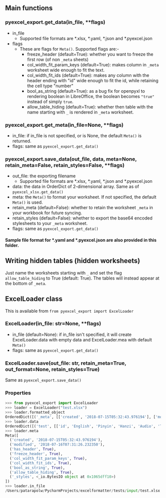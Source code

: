 ## Main functions

### pyexcel_export.get_data(in_file, **flags)

- in_file
    - Supported file formats are *.xlsx, *.yaml, *.json and *.pyexcel.json
- flags
    - These are flags for `Meta()`. Supported flags are:-
        - freeze_header (default=True): whether you want to freeze the first row (of non `_meta` sheets)
        - col_width_fit_param_keys (default=True): makes column in `_meta` worksheet wide enough to fit the text.
        - col_width_fit_ids (default=True): makes any column with the header ending with "id" wide enough to fit the id, while retaining the cell type "number"
        - bool_as_string (default=True): as a bug fix for openpyxl to rendering boolean in LibreOffice, the boolean becomes `"true"` instead of simply `true`.
        - allow_table_hiding (default=True): whether then table with the name starting with `_` is rendered in `_meta` worksheet.

### pyexcel_export.get_meta(in_file=None, **flags)

- in_file: if in_file is not specified, or is None, the default `Meta()` is returned.
- flags: same as `pyexcel_export.get_data()`

### pyexcel_export.save_data(out_file, data, meta=None, retain_meta=False, retain_styles=False, **flags)

- out_file: the exporting filename
    - Supported file formats are *.xlsx, *.yaml, *.json and *.pyexcel.json
- data: the data in OrderDict of 2-dimensional array. Same as of `pyexcel_xlsx.get_data()`
- meta: the `Meta()` to format your worksheet. If not specified, the default `Meta()` is used.
- retain_meta (default=False): whether to retain the worksheet `_meta` in your workbook for future syncing.
- retain_styles (default=False): whether to export the base64 encoded stylesheets to your `_meta` worksheet.
- flags: same as `pyexcel_export.get_data()`

#### Sample file format for \*.yaml and \*.pyexcel.json are also provided in this folder.

## Writing hidden tables (hidden worksheets)

Just name the worksheets starting with `_` and set the flag `allow_table_hiding` to True (default: True). The tables will instead appear at the bottom of `_meta`.

## ExcelLoader class

This is available from `from pyexcel_export import ExcelLoader`

### ExcelLoader(in_file: str=None, **flags)

- in_file (default=None): if in_file isn't specified, it will create ExcelLoader.data with empty data and ExcelLoader.mea with default `Meta()`
- flags: same as `pyexcel_export.get_data()`

### ExcelLoader.save(out_file: str, retain_meta=True, out_format=None, retain_styles=True)

Same as `pyexcel_export.save_data()`

### Properties

```python
>>> from pyexcel_export import ExcelLoader
>>> loader = ExcelLoader("test.xlsx")
>>> loader.formatted_object
OrderedDict([('_meta', [['created', '2018-07-15T05:32:43.976194'], ['modified', '2018-07-16T07:31:26.232350'], ['has_header', True], ['freeze_header', True], ['col_width_fit_param_keys', True], ['col_width_fit_ids', True], ['bool_as_string', True], ['allow_table_hiding', True], ['_styles', <_io.BytesIO object at 0x103d7f678>]]), ('test', [['"id"', '"English"', '"Pinyin"', '"Hanzi"', '"Audio"', '"Tags"'], ['1419644212689', '"Hello!"', '"Nǐ hǎo!"', '"你好！"', '"[sound:tmp1cctcn.mp3]"', '""'], ['1419644212690', '"What are you saying?"', '"Nǐ shuō shénme?"', '"你说什么？"', '"[sound:tmp4tzxbu.mp3]"', '""'], ['1419644212691', '"What did you do?"', '"nǐ zuò le shénme ?"', '"你做了什么？"', '"[sound:333012.mp3]"', '""']])])
>>> loader.data
OrderedDict([('test', [['id', 'English', 'Pinyin', 'Hanzi', 'Audio', 'Tags'], [1419644212689, 'Hello!', 'Nǐ hǎo!', '你好！', '[sound:tmp1cctcn.mp3]', ''], [1419644212690, 'What are you saying?', 'Nǐ shuō shénme?', '你说什么？', '[sound:tmp4tzxbu.mp3]', ''], [1419644212691, 'What did you do?', 'nǐ zuò le shénme ?', '你做了什么？', '[sound:333012.mp3]', '']])])
>>> loader.meta
Meta([
  ('created', '2018-07-15T05:32:43.976194'),
  ('modified', '2018-07-16T07:31:26.232350'),
  ('has_header', True),
  ('freeze_header', True),
  ('col_width_fit_param_keys', True),
  ('col_width_fit_ids', True),
  ('bool_as_string', True),
  ('allow_table_hiding', True),
  ('_styles', <_io.BytesIO object at 0x1065dff10>)
])
>>> loader.in_file
/Users/patarapolw/PycharmProjects/excelformatter/tests/input/test.xlsx
```
